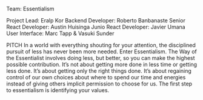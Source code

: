 Team: Essentialism

Project Lead: Eralp Kor
Backend Developer: Roberto Banbanaste
Senior React Developer: Austin Huisinga
Junio React Developer: Javier Umana
User Interface: Marc Tapp & Vasuki Sunder

PITCH In a world with everything shouting for your attention, the disciplined pursuit of less has never been more needed. Enter Essentialism. The Way of the Essentialist involves doing less, but better, so you can make the highest possible contribution. It’s not about getting more done in less time or getting less done. It’s about getting only the right things done. It’s about regaining control of our own choices about where to spend our time and energies instead of giving others implicit permission to choose for us. The first step to essentialism is identifying your values. 
